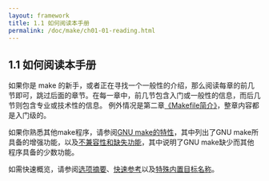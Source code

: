 ```yaml
---
layout: framework
title: 1.1 如何阅读本手册
permalink: /doc/make/ch01-01-reading.html
---
```


## 1.1 如何阅读本手册

如果你是 make 的新手，或者正在寻找一个一般性的介绍，那么阅读每章的前几节即可，跳过后面的章节。在每一章中，前几节包含入门或一般性的信息，而后几节则包含专业或技术性的信息。
例外情况是第二章[《Makefile简介》](ch02-02-an-introduction-to-makefiles.html)，整章内容都是入门级的。

如果你熟悉其他make程序，请参阅[GNU make的特性](ch14-00-features-of-gnu-make.html)，其中列出了GNU make所具备的增强功能，以及[不兼容性和缺失功能](ch15-00-incompatibilities-and-missing-features.html)，其中说明了GNU make缺少而其他程序具备的少数功能。

如需快速概览，请参阅[选项摘要](ch09-08-options-summary.html)、[快速参考](appendix-a-quick-reference.html)以及[特殊内置目标名称](ch04-09-special-targets.html)。

